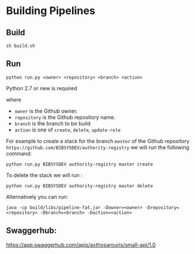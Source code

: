 # Building Pipelines

## Build
 ` sh build.sh ` 
 
 
 
## Run 

 `python run.py <owner> <repository> <branch> <action>` 
 
 Python 2.7 or new is required
 
 where 
 
  * `owner` is the Github owner.
  * `repository` is the Github repository name.
  * `branch` is the branch to be build
  * `action` is one of `create`, `delete`, `update-role`
  
  For example to create a stack for  the branch `master` of the Github repository `https://github.com/BIBSYSDEV/authority-registry`
  we will run the following command:
  
  `python run.py BIBSYSDEV authority-registry master create`
  
  To delete the stack we will run :
  
  `python run.py BIBSYSDEV authority-registry master delete`
  

  
  Alternatively you can run:
  
  `java -cp build/libs/pipeline-fat.jar -Downer=<owner> -Drepository=<repository> -Dbranch=<branch>
   -Daction=<action>`
   
## Swaggerhub: 

  https://app.swaggerhub.com/apis/axthosarouris/small-api/1.0 